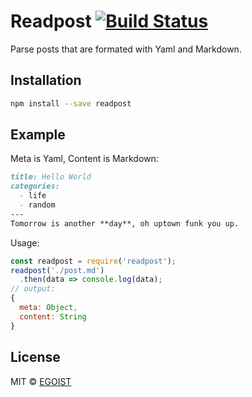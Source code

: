# Readpost [![Build Status](https://img.shields.io/circleci/project/egoist/readpost/master.svg)](https://circleci.com/gh/egoist/readpost/tree/master)

Parse posts that are formated with Yaml and Markdown.

## Installation

```bash
npm install --save readpost
```

## Example

Meta is Yaml, Content is Markdown:

```markdown
title: Hello World
categories:
  - life
  - random
---
Tomorrow is another **day**, oh uptown funk you up. 
```

Usage:

```javascript
const readpost = require('readpost');
readpost('./post.md')
  .then(data => console.log(data);
// output:
{
  meta: Object,
  content: String
}
```

## License

MIT &copy; [EGOIST](https://github.com/egoist)